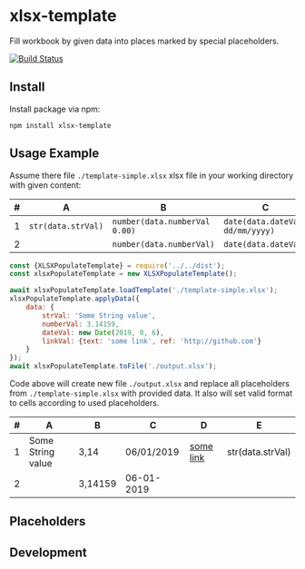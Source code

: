 # xlsx-template
Fill workbook by given data into places marked by special placeholders.

[![Build Status](https://travis-ci.org/tormozz48/xlsx-template.svg?branch=master)](https://travis-ci.org/tormozz48/xlsx-template)

## Install

Install package via npm:
```
npm install xlsx-template
```

## Usage Example
Assume there file `./template-simple.xlsx` xlsx file in your working directory with given content:

| # | A | B | C | D | E |
| - | - | - | - | - | - |
| 1 | `str(data.strVal)` | `number(data.numberVal 0.00)` | `date(data.dateVal dd/mm/yyyy)` | `link(data.linkVal)` | `{str(data.strVal)}` |
| 2 |   | `number(data.numberVal)` | `date(data.dateVal)` | | |

```js
const {XLSXPopulateTemplate} = require('../../dist');
const xlsxPopulateTemplate = new XLSXPopulateTemplate();

await xlsxPopulateTemplate.loadTemplate('./template-simple.xlsx');
xlsxPopulateTemplate.applyData({
    data: {
        strVal: 'Some String value',
        numberVal: 3.14159,
        dateVal: new Date(2019, 0, 6),
        linkVal: {text: 'some link', ref: 'http://github.com'}
    }
});
await xlsxPopulateTemplate.toFile('./output.xlsx');
```

Code above will create new file `./output.xlsx` and replace all placeholders from `./template-simple.xlsx` with provided data.
It also will set valid format to cells according to used placeholders.

| # | A | B | C | D | E |
| - | - | - | - | - | - |
| 1 | Some String value  | 3,14  |  06/01/2019 | [some link](http://github.com)  | str(data.strVal) |
| 2 |   | 3,14159  | 06-01-2019 |   |   |


## Placeholders

## Development

